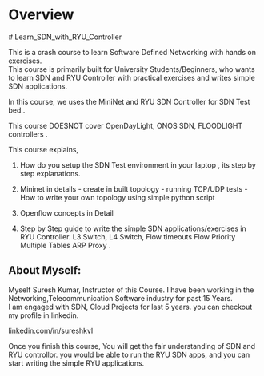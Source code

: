 # Overview

# Learn_SDN_with_RYU_Controller

This is a crash course to learn Software Defined Networking with hands on exercises.  
This course is primarily built for University Students/Beginners, who wants to learn SDN and RYU Controller 
with practical exercises and writes simple SDN applications.

In this course, we uses the MiniNet and RYU SDN Controller for SDN Test bed..

This course DOESNOT cover OpenDayLight, ONOS SDN, FLOODLIGHT controllers .

This course explains,

1) How do you setup the SDN Test environment in your laptop , its step by step explanations.

2) Mininet in details
       - create in built topology
       - running TCP/UDP tests
       - How to write your own topology using simple python script

3) Openflow concepts in Detail

4) Step by Step guide to write the simple SDN applications/exercises in RYU Controller.
   L3 Switch, 
   L4 Switch, 
   Flow timeouts
   Flow Priority
   Multiple Tables
   ARP Proxy
  .

## About Myself:

Myself Suresh Kumar, Instructor of this Course.
I have been working in the Networking,Telecommunication Software industry for past 15 Years.  
I am engaged with SDN, Cloud Projects for last 5 years. you can checkout my profile in linkedin.

linkedin.com/in/sureshkvl


Once you finish this course,
You will get the fair understanding of SDN and RYU controllor. 
you would be able to run the RYU SDN apps, and you can start writing the simple RYU applications.
